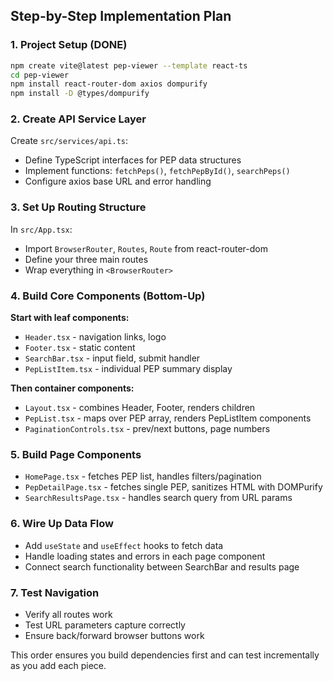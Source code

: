 ## Step-by-Step Implementation Plan

### 1. Project Setup (DONE)

```bash
npm create vite@latest pep-viewer --template react-ts
cd pep-viewer
npm install react-router-dom axios dompurify
npm install -D @types/dompurify
```

### 2. Create API Service Layer

Create `src/services/api.ts`:

- Define TypeScript interfaces for PEP data structures
- Implement functions: `fetchPeps()`, `fetchPepById()`, `searchPeps()`
- Configure axios base URL and error handling

### 3. Set Up Routing Structure

In `src/App.tsx`:

- Import `BrowserRouter`, `Routes`, `Route` from react-router-dom
- Define your three main routes
- Wrap everything in `<BrowserRouter>`

### 4. Build Core Components (Bottom-Up)

**Start with leaf components:**

- `Header.tsx` - navigation links, logo
- `Footer.tsx` - static content
- `SearchBar.tsx` - input field, submit handler
- `PepListItem.tsx` - individual PEP summary display

**Then container components:**

- `Layout.tsx` - combines Header, Footer, renders children
- `PepList.tsx` - maps over PEP array, renders PepListItem components
- `PaginationControls.tsx` - prev/next buttons, page numbers

### 5. Build Page Components

- `HomePage.tsx` - fetches PEP list, handles filters/pagination
- `PepDetailPage.tsx` - fetches single PEP, sanitizes HTML with DOMPurify
- `SearchResultsPage.tsx` - handles search query from URL params

### 6. Wire Up Data Flow

- Add `useState` and `useEffect` hooks to fetch data
- Handle loading states and errors in each page component
- Connect search functionality between SearchBar and results page

### 7. Test Navigation

- Verify all routes work
- Test URL parameters capture correctly
- Ensure back/forward browser buttons work

This order ensures you build dependencies first and can test incrementally as you add each piece.

